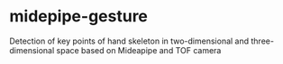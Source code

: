 # midepipe-gesture
Detection of key points of hand skeleton in two-dimensional and three-dimensional space based on Mideapipe and TOF camera
